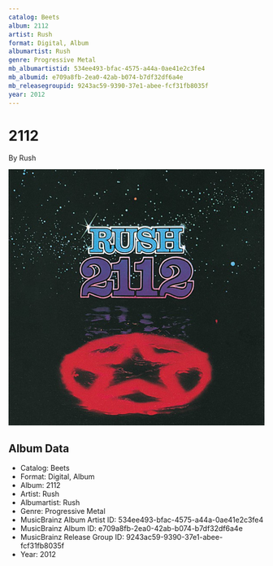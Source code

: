 ```yaml
---
catalog: Beets
album: 2112
artist: Rush
format: Digital, Album
albumartist: Rush
genre: Progressive Metal
mb_albumartistid: 534ee493-bfac-4575-a44a-0ae41e2c3fe4
mb_albumid: e709a8fb-2ea0-42ab-b074-b7df32df6a4e
mb_releasegroupid: 9243ac59-9390-37e1-abee-fcf31fb8035f
year: 2012
---
```


# 2112

By Rush

![](../../assets/beetscovers/Rush-2112.jpg)

## Album Data

- Catalog: Beets
- Format: Digital, Album
- Album: 2112
- Artist: Rush
- Albumartist: Rush
- Genre: Progressive Metal
- MusicBrainz Album Artist ID: 534ee493-bfac-4575-a44a-0ae41e2c3fe4
- MusicBrainz Album ID: e709a8fb-2ea0-42ab-b074-b7df32df6a4e
- MusicBrainz Release Group ID: 9243ac59-9390-37e1-abee-fcf31fb8035f
- Year: 2012


